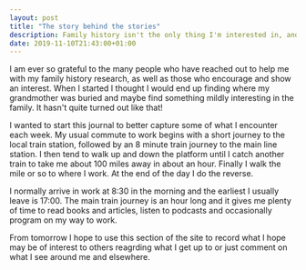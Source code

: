 ```yaml
---
layout: post
title: "The story behind the stories"
description: Family history isn't the only thing I'm interested in, and so I hope this post is the first of many to not only cover the story behind my family history, but also some other topics I have an interest in or wanted to learn more about since I began this journey.
date: 2019-11-10T21:43:00+01:00
---
```

I am ever so grateful to the many people who have reached out to help me with my family history research, as well as those who encourage and show an interest.  When I started I thought I would end up finding where my grandmother was buried and maybe find something mildly interesting in the family.  It hasn't quite turned out like that!

I wanted to start this journal to better capture some of what I encounter each week.  My usual commute to work begins with a short journey to the local train station, followed by an 8 minute train journey to the main line station.  I then tend to walk up and down the platform until I catch another train to take me about 100 miles away in about an hour.  Finally I walk the mile or so to where I work.  At the end of the day I do the reverse.

I normally arrive in work at 8:30 in the morning and the earliest I usually leave is 17:00.  The main train journey is an hour long and it gives me plenty of time to read books and articles, listen to podcasts and occasionally program on my way to work.

From tomorrow I hope to use this section of the site to record what I hope may be of interest to others reagrding what I get up to or just comment on what I see around me and elsewhere.
